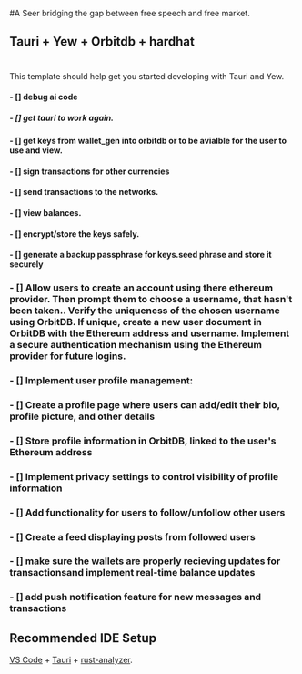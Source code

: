 #A Seer bridging the gap between free speech and free market.
## Tauri + Yew + Orbitdb + hardhat
#
This template should help get you started developing with Tauri and Yew.


#### - [] debug ai code
##### - [] get tauri to work again.


#### - [] get keys from wallet_gen into orbitdb or to be avialble for the user to use and view.
#### - [] sign transactions for other currencies 
#### - [] send transactions to the networks.
#### - [] view balances.
#### - [] encrypt/store the keys safely.
#### - [] generate a backup passphrase for keys.seed phrase and store it securely

### - [] Allow users to create an account using there ethereum provider. Then prompt them to choose a username, that hasn't been taken.. Verify the uniqueness of the chosen username using OrbitDB. If unique, create a new user document in OrbitDB with the Ethereum address and username. Implement a secure authentication mechanism using the Ethereum provider for future logins.
### - [] Implement user profile management:
### - [] Create a profile page where users can add/edit their bio, profile picture, and other details
### - [] Store profile information in OrbitDB, linked to the user's Ethereum address
### - [] Implement privacy settings to control visibility of profile information
### - [] Add functionality for users to follow/unfollow other users
### - [] Create a feed displaying posts from followed users
### - [] make sure the wallets are properly recieving updates for transactionsand implement real-time balance updates

### - [] add push notification feature for new messages and transactions

## Recommended IDE Setup

[VS Code](https://code.visualstudio.com/) + [Tauri](https://marketplace.visualstudio.com/items?itemName=tauri-apps.tauri-vscode) + [rust-analyzer](https://marketplace.visualstudio.com/items?itemName=rust-lang.rust-analyzer).
